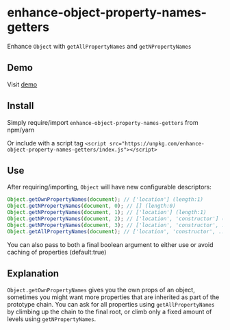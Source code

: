 # enhance-object-property-names-getters

Enhance `Object` with `getAllPropertyNames` and `getNPropertyNames`

## Demo

Visit [demo](https://weizman.github.io/enhance-object-property-names-getters/demo/)

## Install

Simply require/import `enhance-object-property-names-getters` from npm/yarn

Or include with a script tag `<script src="https://unpkg.com/enhance-object-property-names-getters/index.js"></script>`

## Use

After requiring/importing, `Object` will have new configurable descriptors:

```javascript
Object.getOwnPropertyNames(document); // ['location'] (length:1)
Object.getNPropertyNames(document, 0); // [] (length:0)
Object.getNPropertyNames(document, 1); // ['location'] (length:1)
Object.getNPropertyNames(document, 2); // ['location', 'constructor'] (length:2)
Object.getNPropertyNames(document, 3); // ['location', 'constructor', ...] (length:235)
Object.getAllPropertyNames(document); // ['location', 'constructor', ...] (length:299)
```

You can also pass to both a final boolean argument to either use or avoid caching of properties (default:true)

## Explanation

`Object.getOwnPropertyNames` gives you the own props of an object, sometimes you might want more properties that are inherited as part of the prototype chain. You can ask for all properties using `getAllPropertyNames` by climbing up the chain to the final root, or climb only a fixed amount of levels using `getNPropertyNames`.
